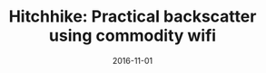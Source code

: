 ---
title: "Hitchhike: Practical backscatter using commodity wifi"
collection: publications
permalink: /publication/2016-11-01-Hitchhike-Practical-backscatter-using-commodity-wifi
excerpt: '165 cites: https://scholar.google.com/scholar?oi=bibs\&amp;hl=en\&amp;cites=3231133807055811837'
date: 2016-11-01
venue: 'Proceedings of the 14th ACM Conference on Embedded Network Sensor Systems (SENSYS)'
link: 'https://doi.org/10.1145/2486001'
paperurl: '/files/papers/Hitchhike.pdf'
citation: ' P Zhang,  D Bharadia,  K Joshi,  S Katti, '
---